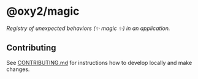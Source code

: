 # @oxy2/magic

_Registry of unexpected behaviors (✨ magic ✨) in an application._

## Contributing

See [CONTRIBUTING.md](../../../CONTRIBUTING.md) for instructions how to develop locally and make changes.
